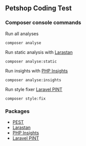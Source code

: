 ## Petshop Coding Test

### Composer console commands
Run all analyses
```shell
composer analyse
```
Run static analysis with [Larastan](https://github.com/nunomaduro/larastan)
```shell
composer analyse:static
```
Run insights with [PHP Insights](https://github.com/nunomaduro/phpinsights)
```shell
composer analyse:insights
```
Run style fixer [Laravel PINT](https://github.com/laravel/pint)
```shell
composer style:fix
```

### Packages
- [PEST](https://github.com/pestphp/pest)
- [Larastan](https://github.com/nunomaduro/larastan)
- [PHP Insights](https://github.com/nunomaduro/phpinsights)
- [Laravel PINT](https://github.com/laravel/pint)